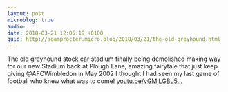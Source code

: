 ```yaml
---
layout: post
microblog: true
audio: 
date: 2018-03-21 12:05:19 +0100
guid: http://adamprocter.micro.blog/2018/03/21/the-old-greyhound.html
---
```

The old greyhound stock car stadium finally being demolished making way for our new Stadium back at Plough Lane, amazing fairytale that just keep giving @AFCWimbledon in May 2002 I thought I had seen my last game of football who knew what was to come! [youtu.be/vGMjLGBu5...](https://youtu.be/vGMjLGBu5Y8)
